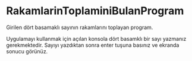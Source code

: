 # RakamlarinToplaminiBulanProgram
Girilen dört basamaklı sayının rakamlarını toplayan program.

Uygulamayı kullanmak için açılan konsola dört basamklı bir sayı yazmanız gerekmektedir. Sayıyı
yazdıktan sonra enter tuşuna basınız ve ekranda sonucu görünüz.
